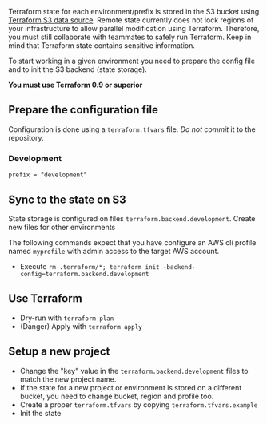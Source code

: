 Terraform state for each environment/prefix is stored in the S3 bucket using [Terraform S3 data source](https://www.terraform.io/docs/backends/types/s3.html). Remote state currently does not lock regions of your infrastructure to allow parallel modification using Terraform. Therefore, you must still collaborate with teammates to safely run Terraform. Keep in mind that Terraform state contains sensitive information.

To start working in a given environment you need to prepare the config file and to init the S3 backend (state storage).

**You must use Terraform 0.9 or superior**

## Prepare the configuration file
Configuration is done using a `terraform.tfvars` file. *Do not commit* it to the repository.

### Development
```
prefix = "development"
```

## Sync to the state on S3
State storage is configured on files `terraform.backend.development`. Create new files for other environments

The following commands expect that you have configure an AWS cli profile named `myprofile` with admin access to the target AWS account.

* Execute `rm .terraform/*; terraform init -backend-config=terraform.backend.development`

## Use Terraform
* Dry-run with `terraform plan`
* (Danger) Apply with `terraform apply`

## Setup a new project
* Change the "key" value in the `terraform.backend.development` files to match the new project name.
* If the state for a new project or environment is stored on a different bucket, you need to change bucket, region and profile too.
* Create a proper `terraform.tfvars` by copying `terraform.tfvars.example`
* Init the state

